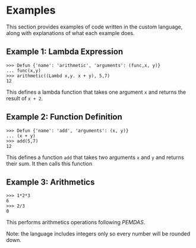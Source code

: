 
# Examples

This section provides examples of code written in the custom language, along with explanations of what each example does.

## Example 1: Lambda Expression

```
>>> Defun {'name': 'arithmetic', 'arguments': (func,x, y)}
... func(x,y)
>>> arithmetic((Lambd x,y. x + y), 5,7)
12
```

This defines a lambda function that takes one argument `x` and returns the result of `x + 2`.

## Example 2: Function Definition

```
>>> Defun {'name': 'add', 'arguments': (x, y)}
... (x + y)
>>> add(5,7)
12
```

This defines a function `add` that takes two arguments `x` and `y` and returns their sum. It then calls this function

## Example 3: Arithmetics

```
>>> 1*2*3
6
>>> 2/3
0
```

This performs arithmetics operations following *PEMDAS*.

Note: the language includes integers only so every number will be rounded down.
